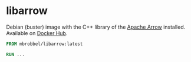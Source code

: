 # libarrow

Debian (buster) image with the C++ library of the [Apache Arrow](https://github.com/apache/arrow/) installed.
Available on [Docker Hub](https://hub.docker.com/r/mbrobbel/libarrow/).

```Dockerfile
FROM mbrobbel/libarrow:latest

RUN ...
```
